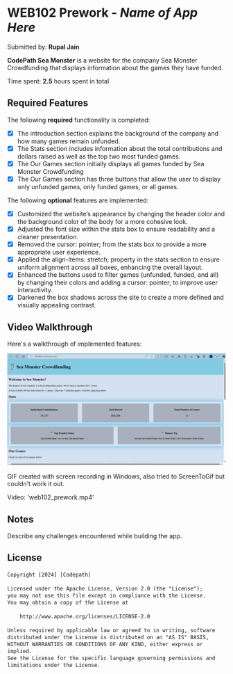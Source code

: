 # WEB102 Prework - *Name of App Here*

Submitted by: **Rupal Jain**

**CodePath Sea Monster** is a website for the company Sea Monster Crowdfunding that displays information about the games they have funded.

Time spent: **2.5** hours spent in total

## Required Features

The following **required** functionality is completed:

* [X] The introduction section explains the background of the company and how many games remain unfunded.
* [X] The Stats section includes information about the total contributions and dollars raised as well as the top two most funded games.
* [X] The Our Games section initially displays all games funded by Sea Monster Crowdfunding
* [X] The Our Games section has three buttons that allow the user to display only unfunded games, only funded games, or all games.

The following **optional** features are implemented:

* [X] Customized the website’s appearance by changing the header color and the background color of the body for a more cohesive look.
* [X] Adjusted the font size within the stats box to ensure readability and a cleaner presentation.
* [X] Removed the cursor: pointer; from the stats box to provide a more appropriate user experience.
* [X] Applied the align-items: stretch; property in the stats section to ensure uniform alignment across all boxes, enhancing the overall layout.
* [X] Enhanced the buttons used to filter games (unfunded, funded, and all) by changing their colors and adding a cursor: pointer; to improve user interactivity.
* [X] Darkened the box shadows across the site to create a more defined and visually appealing contrast.

## Video Walkthrough

Here's a walkthrough of implemented features:

<img src='web102_prework_GIF.gif' title='Video Walkthrough' width='' alt='Video Walkthrough' />

GIF created with screen recording in Windows, also tried to ScreenToGif but couldn't work it out.

Video: 'web102_prework.mp4'

## Notes

Describe any challenges encountered while building the app.

## License

    Copyright [2024] [Codepath]

    Licensed under the Apache License, Version 2.0 (the "License");
    you may not use this file except in compliance with the License.
    You may obtain a copy of the License at

        http://www.apache.org/licenses/LICENSE-2.0

    Unless required by applicable law or agreed to in writing, software
    distributed under the License is distributed on an "AS IS" BASIS,
    WITHOUT WARRANTIES OR CONDITIONS OF ANY KIND, either express or implied.
    See the License for the specific language governing permissions and
    limitations under the License.
